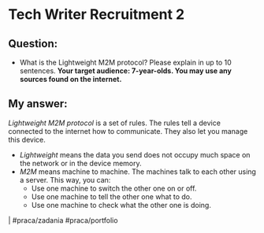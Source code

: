 # Tech Writer Recruitment 2
## Question:
* What is the Lightweight M2M protocol? Please explain in up to 10 sentences. **Your target audience: 7-year-olds. You may use any sources found on the internet.**

##  My answer:
_Lightweight M2M protocol_ is a set of rules. The rules tell a device connected to the internet how to communicate. They also let you manage this device. 
* _Lightweight_ means the data you send does not occupy much space on the network or in the device memory. 
* _M2M_ means machine to machine. The machines talk to each other using a server. This way, you can:
	* Use one machine to switch the other one on or off.
	* Use one machine to tell the other one what to do. 
	* Use one machine to check what the other one is doing. 

|
#praca/zadania #praca/portfolio